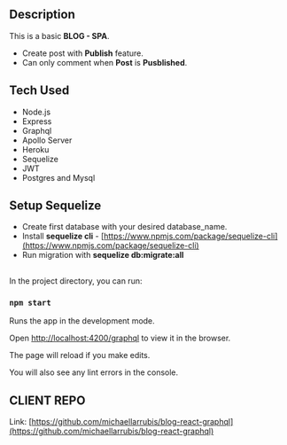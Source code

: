 
##  Description
This is a basic **BLOG - SPA**.

- Create post with **Publish** feature.
- Can only comment when **Post** is **Pusblished**.

## Tech Used

  - Node.js
  - Express
  - Graphql
  - Apollo Server
  - Heroku
  - Sequelize
  - JWT
  - Postgres and Mysql

## Setup Sequelize

- Create first database with your desired database_name.
- Install **sequelize cli** - [https://www.npmjs.com/package/sequelize-cli](https://www.npmjs.com/package/sequelize-cli)
- Run migration with **sequelize db:migrate:all**

##
In the project directory, you can run:

  

### `npm start`

  

Runs the app in the development mode.<br  />

Open [http://localhost:4200/graphql](http://localhost:4200/graphql) to view it in the browser.

  

The page will reload if you make edits.<br  />

You will also see any lint errors in the console.

## CLIENT REPO
Link: [https://github.com/michaellarrubis/blog-react-graphql](https://github.com/michaellarrubis/blog-react-graphql)

  
